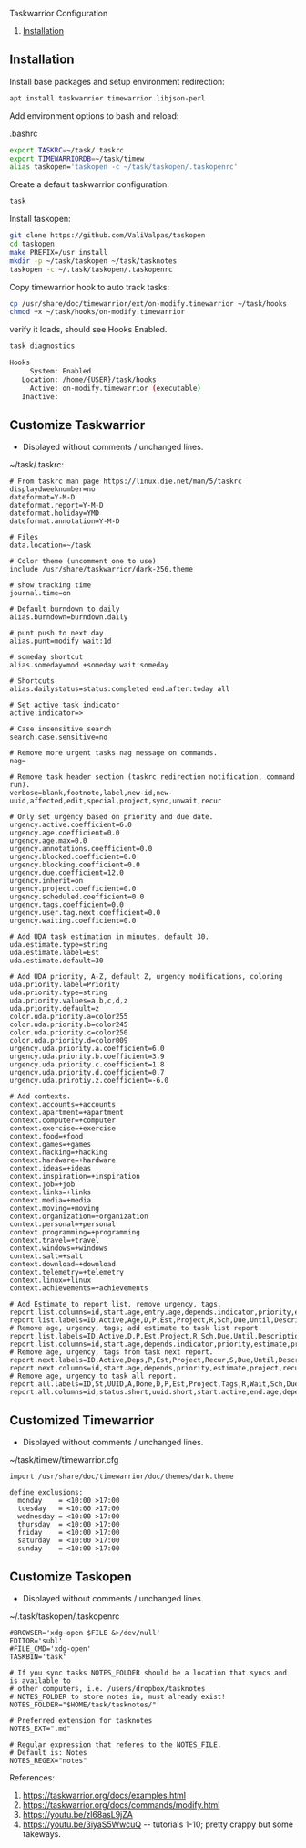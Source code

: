 Taskwarrior Configuration

1. [Installation](#installation)

Installation
------------
Install base packages and setup environment redirection:
```bash
apt install taskwarrior timewarrior libjson-perl
```

Add environment options to bash and reload:

.bashrc
```bash
export TASKRC=~/task/.taskrc
export TIMEWARRIORDB=~/task/timew
alias taskopen='taskopen -c ~/task/taskopen/.taskopenrc'
```

Create a default taskwarrior configuration:
```bash
task
```

Install taskopen:
```bash
git clone https://github.com/ValiValpas/taskopen
cd taskopen
make PREFIX=/usr install
mkdir -p ~/task/taskopen ~/task/tasknotes
taskopen -c ~/.task/taskopen/.taskopenrc
```

Copy timewarrior hook to auto track tasks:
```bash
cp /usr/share/doc/timewarrior/ext/on-modify.timewarrior ~/task/hooks
chmod +x ~/task/hooks/on-modify.timewarrior
```

verify it loads, should see Hooks Enabled.
```bash
task diagnostics

Hooks
     System: Enabled
   Location: /home/{USER}/task/hooks
     Active: on-modify.timewarrior (executable)
   Inactive:
```

Customize Taskwarrior
---------------------
* Displayed without comments / unchanged lines.

~/task/.taskrc:
```
# From taskrc man page https://linux.die.net/man/5/taskrc
displaydweeknumber=no
dateformat=Y-M-D
dateformat.report=Y-M-D
dateformat.holiday=YMD
dateformat.annotation=Y-M-D

# Files
data.location=~/task

# Color theme (uncomment one to use)
include /usr/share/taskwarrior/dark-256.theme

# show tracking time
journal.time=on

# Default burndown to daily
alias.burndown=burndown.daily

# punt push to next day
alias.punt=modify wait:1d

# someday shortcut
alias.someday=mod +someday wait:someday

# Shortcuts
alias.dailystatus=status:completed end.after:today all

# Set active task indicator
active.indicator=>

# Case insensitive search
search.case.sensitive=no

# Remove more urgent tasks nag message on commands.
nag=

# Remove task header section (taskrc redirection notification, command run).
verbose=blank,footnote,label,new-id,new-uuid,affected,edit,special,project,sync,unwait,recur

# Only set urgency based on priority and due date.
urgency.active.coefficient=6.0
urgency.age.coefficient=0.0
urgency.age.max=0.0
urgency.annotations.coefficient=0.0
urgency.blocked.coefficient=0.0
urgency.blocking.coefficient=0.0
urgency.due.coefficient=12.0
urgency.inherit=on
urgency.project.coefficient=0.0
urgency.scheduled.coefficient=0.0
urgency.tags.coefficient=0.0
urgency.user.tag.next.coefficient=0.0
urgency.waiting.coefficient=0.0

# Add UDA task estimation in minutes, default 30.
uda.estimate.type=string
uda.estimate.label=Est
uda.estimate.default=30

# Add UDA priority, A-Z, default Z, urgency modifications, coloring
uda.priority.label=Priority
uda.priority.type=string
uda.priority.values=a,b,c,d,z
uda.priority.default=z
color.uda.priority.a=color255
color.uda.priority.b=color245
color.uda.priority.c=color250
color.uda.priority.d=color009
urgency.uda.priority.a.coefficient=6.0
urgency.uda.priority.b.coefficient=3.9
urgency.uda.priority.c.coefficient=1.8
urgency.uda.priority.d.coefficient=0.7
urgency.uda.prirotiy.z.coefficient=-6.0

# Add contexts.
context.accounts=+accounts
context.apartment=+apartment
context.computer=+computer
context.exercise=+exercise
context.food=+food
context.games=+games
context.hacking=+hacking
context.hardware=+hardware
context.ideas=+ideas
context.inspiration=+inspiration
context.job=+job
context.links=+links
context.media=+media
context.moving=+moving
context.organization=+organization
context.personal=+personal
context.programming=+programming
context.travel=+travel
context.windows=+windows
context.salt=+salt
context.download=+download
context.telemetry=+telemetry
context.linux=+linux
context.achievements=+achievements

# Add Estimate to report list, remove urgency, tags.
report.list.columns=id,start.age,entry.age,depends.indicator,priority,estimate,project,recur.indicator,scheduled.countdown,due,until.remaining,description.count
report.list.labels=ID,Active,Age,D,P,Est,Project,R,Sch,Due,Until,Description
# Remove age, urgency, tags; add estimate to task list report.
report.list.labels=ID,Active,D,P,Est,Project,R,Sch,Due,Until,Description
report.list.columns=id,start.age,depends.indicator,priority,estimate,project,recur.indicator,scheduled.countdown,due,until.remaining,description.count
# Remove age, urgency, tags from task next report.
report.next.labels=ID,Active,Deps,P,Est,Project,Recur,S,Due,Until,Description
report.next.columns=id,start.age,depends,priority,estimate,project,recur,scheduled.countdown,due.relative,until.remaining,description
# Remove age, urgency to task all report.
report.all.labels=ID,St,UUID,A,Done,D,P,Est,Project,Tags,R,Wait,Sch,Due,Until,Description
report.all.columns=id,status.short,uuid.short,start.active,end.age,depends.indicator,priority,estimate,project.parent,tags.count,recur.indicator,wait.remaining,scheduled.remaining,due,until.remaining,description
```

Customized Timewarrior
----------------------
* Displayed without comments / unchanged lines.

~/task/timew/timewarrior.cfg
```
import /usr/share/doc/timewarrior/doc/themes/dark.theme

define exclusions:
  monday    = <10:00 >17:00
  tuesday   = <10:00 >17:00
  wednesday = <10:00 >17:00
  thursday  = <10:00 >17:00
  friday    = <10:00 >17:00
  saturday  = <10:00 >17:00
  sunday    = <10:00 >17:00
```

Customize Taskopen
------------------
* Displayed without comments / unchanged lines.

~/.task/taskopen/.taskopenrc
```
#BROWSER='xdg-open $FILE &>/dev/null'
EDITOR='subl'
#FILE_CMD='xdg-open'
TASKBIN='task'

# If you sync tasks NOTES_FOLDER should be a location that syncs and is available to
# other computers, i.e. /users/dropbox/tasknotes
# NOTES_FOLDER to store notes in, must already exist!
NOTES_FOLDER="$HOME/task/tasknotes/"

# Preferred extension for tasknotes
NOTES_EXT=".md"

# Regular expression that referes to the NOTES_FILE.
# Default is: Notes
NOTES_REGEX="notes"
```

References:

1. https://taskwarrior.org/docs/examples.html
1. https://taskwarrior.org/docs/commands/modify.html
1. https://youtu.be/zl68asL9jZA
1. https://youtu.be/3iyaS5WwcuQ -- tutorials 1-10; pretty crappy but some takeways.

